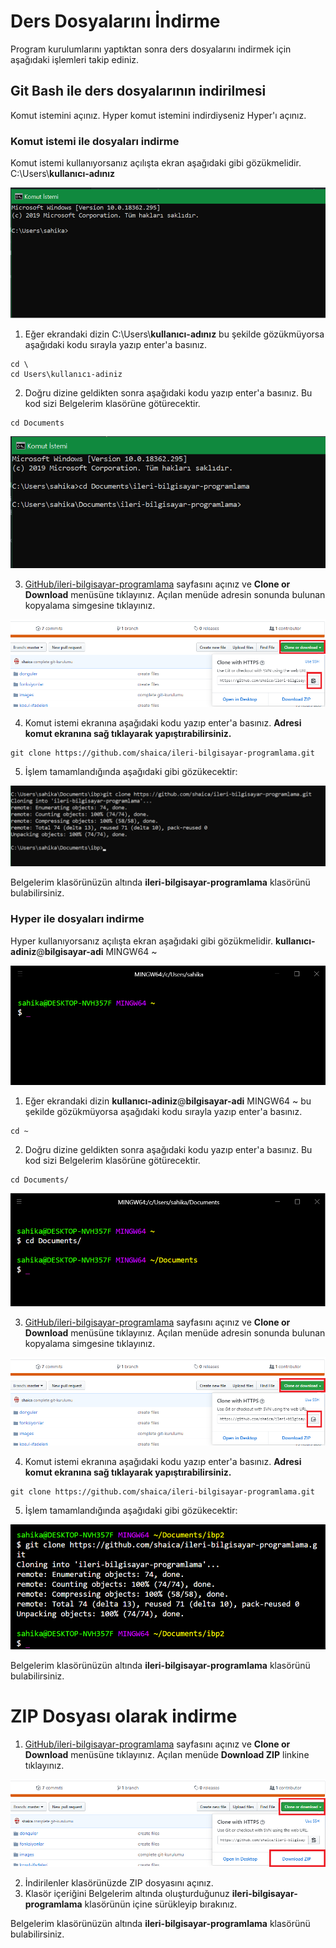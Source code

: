# Ders Dosyalarını İndirme

Program kurulumlarını yaptıktan sonra ders dosyalarını indirmek için aşağıdaki işlemleri takip ediniz.

## Git Bash ile ders dosyalarının indirilmesi

Komut istemini açınız. Hyper komut istemini indirdiyseniz Hyper'ı açınız.

### Komut istemi ile dosyaları indirme

Komut istemi kullanıyorsanız açılışta ekran aşağıdaki gibi gözükmelidir. C:\Users\\**kullanıcı-adınız**

![cmd1](images/ders-indirme/cmd1.png)

1. Eğer ekrandaki dizin C:\Users\\**kullanıcı-adınız** bu şekilde gözükmüyorsa aşağıdaki kodu sırayla yazıp enter'a basınız.
```
cd \
cd Users\kullanıcı-adiniz
```

2. Doğru dizine geldikten sonra aşağıdaki kodu yazıp enter'a basınız. Bu kod sizi Belgelerim klasörüne götürecektir.

```
cd Documents
```

![cmd2](images/ders-indirme/cmd2.png)

3. [GitHub/ileri-bilgisayar-programlama](https://github.com/shaica/ileri-bilgisayar-programlama) sayfasını açınız ve **Clone or Download** menüsüne tıklayınız. Açılan menüde adresin sonunda bulunan kopyalama simgesine tıklayınız.

![gitClone](images/ders-indirme/gitClone.png)

4. Komut istemi ekranına aşağıdaki kodu yazıp enter'a basınız. **Adresi komut ekranına sağ tıklayarak yapıştırabilirsiniz.**

```
git clone https://github.com/shaica/ileri-bilgisayar-programlama.git
```
5. İşlem tamamlandığında aşağıdaki gibi gözükecektir:

![cmd3](images/ders-indirme/cmd3.png)

Belgelerim klasörünüzün altında **ileri-bilgisayar-programlama** klasörünü bulabilirsiniz.

### Hyper ile dosyaları indirme

Hyper kullanıyorsanız açılışta ekran aşağıdaki gibi gözükmelidir. **kullanıcı-adiniz**@**bilgisayar-adi** MINGW64 ~

![hyper1](images/ders-indirme/hyper1.png)

1. Eğer ekrandaki dizin **kullanıcı-adiniz**@**bilgisayar-adi** MINGW64 ~ bu şekilde gözükmüyorsa aşağıdaki kodu sırayla yazıp enter'a basınız.
```
cd ~
```
2. Doğru dizine geldikten sonra aşağıdaki kodu yazıp enter'a basınız. Bu kod sizi Belgelerim klasörüne götürecektir.
```
cd Documents/
```

![hyper2](images/ders-indirme/hyper2.png)

3. [GitHub/ileri-bilgisayar-programlama](https://github.com/shaica/ileri-bilgisayar-programlama) sayfasını açınız ve **Clone or Download** menüsüne tıklayınız. Açılan menüde adresin sonunda bulunan kopyalama simgesine tıklayınız.

![gitClone](images/ders-indirme/gitClone.png)

4. Komut istemi ekranına aşağıdaki kodu yazıp enter'a basınız. **Adresi komut ekranına sağ tıklayarak yapıştırabilirsiniz.**

```
git clone https://github.com/shaica/ileri-bilgisayar-programlama.git
```
5. İşlem tamamlandığında aşağıdaki gibi gözükecektir:

![hyper3](images/ders-indirme/hyper3.png)

Belgelerim klasörünüzün altında **ileri-bilgisayar-programlama** klasörünü bulabilirsiniz.

# ZIP Dosyası olarak indirme

1. [GitHub/ileri-bilgisayar-programlama](https://github.com/shaica/ileri-bilgisayar-programlama) sayfasını açınız ve **Clone or Download** menüsüne tıklayınız. Açılan menüde **Download ZIP** linkine tıklayınız.

![gitClone2](images/ders-indirme/gitClone2.png)

2. İndirilenler klasörünüzde ZIP dosyasını açınız.
3. Klasör içeriğini Belgelerim altında oluşturduğunuz **ileri-bilgisayar-programlama** klasörünün içine sürükleyip bırakınız.

Belgelerim klasörünüzün altında **ileri-bilgisayar-programlama** klasörünü bulabilirsiniz.
